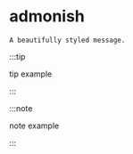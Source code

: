 
# admonish

```admonish info
A beautifully styled message.
```

:::tip

tip example

:::

:::note

note example

:::

